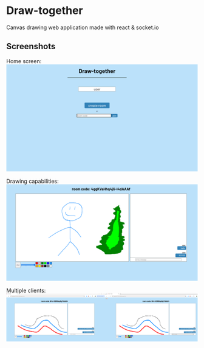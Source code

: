 # Draw-together

Canvas drawing web application made with react & socket.io

## Screenshots

Home screen:
![home screen](/assets/home.png)

Drawing capabilities:
![room screenshot showcasing drawing capabilities](/assets/room1.png)

Multiple clients:
![room screenshot showcasing drawing with multiple clients](/assets/room2.png)
